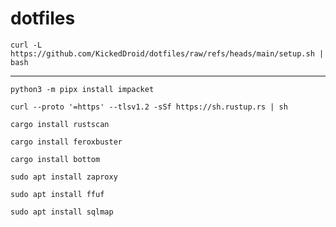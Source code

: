 # dotfiles

```
curl -L https://github.com/KickedDroid/dotfiles/raw/refs/heads/main/setup.sh | bash 
```


---

```
python3 -m pipx install impacket
```

```
curl --proto '=https' --tlsv1.2 -sSf https://sh.rustup.rs | sh
```

```
cargo install rustscan
```

```
cargo install feroxbuster
```

```
cargo install bottom
```

```
sudo apt install zaproxy
```

```
sudo apt install ffuf
```

```
sudo apt install sqlmap
```

